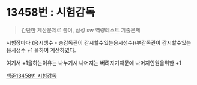 # 13458번 : 시험감독

> 간단한 계산문제로 풀이, 삼성 sw 역량테스트 기출문제

시험장마다 (응시생수 - 총감독관이 감시할수있는응시생수)/부감독관이 감시할수있는 응시생수 +1 을하여 계산하였다.

여기서 +1을하는이유는 나누기시 나머지는 버려지기때문에 나머지인원을위한 +1

[백준13458번 시험감독](https://www.acmicpc.net/problem/13458)
